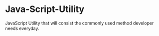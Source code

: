 # Java-Script-Utility
JavaScript Utility that will consist the commonly used method developer needs everyday.
